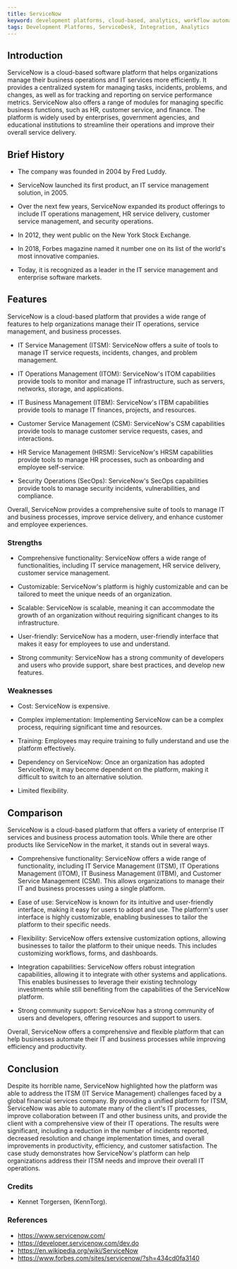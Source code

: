 ```yaml
---
title: ServiceNow
keyword: development platforms, cloud-based, analytics, workflow automation, integrations, mobile-application, security
tags: Development Platforms, ServiceDesk, Integration, Analytics
---
```


## Introduction

ServiceNow is a cloud-based software platform that helps organizations manage their business operations and IT services more efficiently. It provides a centralized system for managing tasks, incidents, problems, and changes, as well as for tracking and reporting on service performance metrics. ServiceNow also offers a range of modules for managing specific business functions, such as HR, customer service, and finance. The platform is widely used by enterprises, government agencies, and educational institutions to streamline their operations and improve their overall service delivery.

## Brief History

- The company was founded in 2004 by Fred Luddy.

- ServiceNow launched its first product, an IT service management solution, in 2005.

- Over the next few years, ServiceNow expanded its product offerings to include IT operations management, HR service delivery, customer service management, and security operations.

- In 2012, they went public on the New York Stock Exchange.

- In 2018, Forbes magazine named it number one on its list of the world's most innovative companies.

- Today, it is recognized as a leader in the IT service management and enterprise software markets.

## Features

ServiceNow is a cloud-based platform that provides a wide range of features to help organizations manage their IT operations, service management, and business processes.

- IT Service Management (ITSM): ServiceNow offers a suite of tools to manage IT service requests, incidents, changes, and problem management.

- IT Operations Management (ITOM): ServiceNow's ITOM capabilities provide tools to monitor and manage IT infrastructure, such as servers, networks, storage, and applications.

- IT Business Management (ITBM): ServiceNow's ITBM capabilities provide tools to manage IT finances, projects, and resources.

- Customer Service Management (CSM): ServiceNow's CSM capabilities provide tools to manage customer service requests, cases, and interactions.

- HR Service Management (HRSM): ServiceNow's HRSM capabilities provide tools to manage HR processes, such as onboarding and employee self-service.

- Security Operations (SecOps): ServiceNow's SecOps capabilities provide tools to manage security incidents, vulnerabilities, and compliance.

Overall, ServiceNow provides a comprehensive suite of tools to manage IT and business processes, improve service delivery, and enhance customer and employee experiences.

### Strengths

- Comprehensive functionality: ServiceNow offers a wide range of functionalities, including IT service management, HR service delivery, customer service management.

- Customizable: ServiceNow's platform is highly customizable and can be tailored to meet the unique needs of an organization.

- Scalable: ServiceNow is scalable, meaning it can accommodate the growth of an organization without requiring significant changes to its infrastructure.

- User-friendly: ServiceNow has a modern, user-friendly interface that makes it easy for employees to use and understand.

- Strong community: ServiceNow has a strong community of developers and users who provide support, share best practices, and develop new features.

### Weaknesses

- Cost: ServiceNow is expensive.

- Complex implementation: Implementing ServiceNow can be a complex process, requiring significant time and resources.

- Training: Employees may require training to fully understand and use the platform effectively.

- Dependency on ServiceNow: Once an organization has adopted ServiceNow, it may become dependent on the platform, making it difficult to switch to an alternative solution.

- Limited flexibility.

## Comparison

ServiceNow is a cloud-based platform that offers a variety of enterprise IT services and business process automation tools. While there are other products like ServiceNow in the market, it stands out in several ways.

- Comprehensive functionality: ServiceNow offers a wide range of functionality, including IT Service Management (ITSM), IT Operations Management (ITOM), IT Business Management (ITBM), and Customer Service Management (CSM). This allows organizations to manage their IT and business processes using a single platform.

- Ease of use: ServiceNow is known for its intuitive and user-friendly interface, making it easy for users to adopt and use. The platform's user interface is highly customizable, enabling businesses to tailor the platform to their specific needs.

- Flexibility: ServiceNow offers extensive customization options, allowing businesses to tailor the platform to their unique needs. This includes customizing workflows, forms, and dashboards.

- Integration capabilities: ServiceNow offers robust integration capabilities, allowing it to integrate with other systems and applications. This enables businesses to leverage their existing technology investments while still benefiting from the capabilities of the ServiceNow platform.

- Strong community support: ServiceNow has a strong community of users and developers, offering resources and support to users.

Overall, ServiceNow offers a comprehensive and flexible platform that can help businesses automate their IT and business processes while improving efficiency and productivity.

## Conclusion

Despite its horrible name, ServiceNow highlighted how the platform was able to address the ITSM (IT Service Management) challenges faced by a global financial services company. By providing a unified platform for ITSM, ServiceNow was able to automate many of the client's IT processes, improve collaboration between IT and other business units, and provide the client with a comprehensive view of their IT operations. The results were significant, including a reduction in the number of incidents reported, decreased resolution and change implementation times, and overall improvements in productivity, efficiency, and customer satisfaction. The case study demonstrates how ServiceNow's platform can help organizations address their ITSM needs and improve their overall IT operations.

### Credits

- Kennet Torgersen, (KennTorg).

### References

- https://www.servicenow.com/
- https://developer.servicenow.com/dev.do
- https://en.wikipedia.org/wiki/ServiceNow
- https://www.forbes.com/sites/servicenow/?sh=434cd0fa3140
